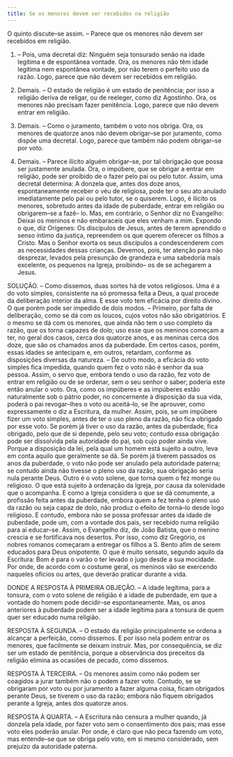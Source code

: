 ```yaml
---
title: Se os menores devem ser recebidos na religião
---
```


O quinto discute–se assim. – Parece que os menores não devem ser recebidos em religião.  

1. – Pois, uma decretal diz: Ninguém seja tonsurado senão na idade legítima e de espontânea vontade. Ora, os menores não têm idade legítima nem espontânea vontade, por não terem o perfeito uso da razão. Logo, parece que não devem ser recebidos em religião.  

2. Demais. – O estado de religião é um estado de penitência; por isso a religião deriva de religar, ou de reeleger, como diz Agostinho. Ora, os menores não precisam fazer penitência. Logo, parece que não devem entrar em religião.  

3. Demais. – Como o juramento, também o voto nos obriga. Ora, os menores de quatorze anos não devem obrigar–se por juramento, como dispõe uma decretal. Logo, parece que também não podem obrigar–se por voto.  

4. Demais. – Parece ilícito alguém obrigar–se, por tal obrigação que possa ser justamente anulada. Ora, o impúbere, que se obrigar a entrar em religião, pode ser proibido de o fazer pelo pai ou pelo tutor. Assim, uma decretal determina: A donzela que, antes dos doze anos, espontaneamente receber o véu de religiosa, pode ter o seu ato anulado imediatamente pelo pai ou pelo tutor, se o quiserem. Logo, é ilícito os menores, sobretudo antes da idade de puberdade, entrar em religião ou obrigarem–se a fazê– lo.  Mas, em contrário, o Senhor diz no Evangelho: Deixai os meninos e não embaraceis que eles venham a mim. Expondo o que, diz Orígenes: Os discípulos de Jesus, antes de terem aprendido o senso íntimo da justiça, repreendem os que querem oferecer os filhos a Cristo. Mas o Senhor exorta os seus discípulos a condescenderem com as necessidades dessas crianças. Devemos, pois, ter atenção para não desprezar, levados pela presunção de grandeza e uma sabedoria mais excelente, os pequenos na Igreja, proibindo– os de se achegarem a Jesus.  

SOLUÇÃO. – Como dissemos, duas sortes há de votos religiosos. Uma é a do voto simples, consistente na só promessa feita a Deus, a qual procede da deliberação interior da alma. E esse voto tem eficácia por direito divino. O que porém pode ser impedido de dois modos. – Primeiro, por falta de deliberação, como se dá com os loucos, cujos votos não são obrigatórios. E o mesmo se dá com os menores, que ainda não tem o uso completo da razão, que os torna capazes de dolo; uso esse que os meninos começam a ter, no geral dos casos, cerca dos quatorze anos, e as meninas cerca dos doze, que são os chamados anos da puberdade. Em certos casos, porém, essas idades se antecipam e, em outros, retardam, conforme as disposições diversas da natureza. – De outro modo, a eficácia do voto simples fica impedida, quando quem fez o voto não é senhor da sua pessoa. Assim, o servo que, embora tendo o uso da razão, fez voto de entrar em religião ou de se ordenar, sem o seu senhor o saber; poderia este então anular o voto. Ora, como os impúberes e as impúberes estão naturalmente sob o pátrio poder, no concernente à disposição da sua vida, poderá o pai revogar–lhes o voto ou aceitá–lo, se lhe aprouver, como expressamente o diz a Escritura, da mulher.  Assim, pois, se um impúbere fizer um voto simples, antes de ter o uso pleno da razão, não fica obrigado por esse voto. Se porém já tiver o uso da razão, antes da puberdade, fica obrigado, pelo que de si depende, pelo seu voto; contudo essa obrigação pode ser dissolvida pela autoridade do pai, sob cujo poder ainda vive. Porque a disposição da lei, pela qual um homem está sujeito a outro, leva em conta aquilo que geralmente se dá. Se porém já tiverem passados os anos da puberdade, o voto não pode ser anulado pela autoridade paterna; se contudo ainda não tivesse o pleno uso da razão, sua obrigação seria nula perante Deus.  Outro é o voto solene, que torna quem o fez monge ou religioso. O que está sujeito à ordenação da Igreja, por causa da solenidade que o acompanha. E como a Igreja considera o que se dá comumente, a profissão feita antes da puberdade, embora quem a fez tenha o pleno uso da razão ou seja capaz de dolo, não produz o efeito de torná–lo desde logo religioso.  E contudo, embora não se possa professar antes da idade de puberdade, pode um, com a vontade dos pais, ser recebido numa religião para aí educar–se. Assim, o Evangelho diz, de João Batista, que o menino crescia e se fortificava nos desertos. Por isso, como diz Gregório, os nobres romanos começaram a entregar os filhos a S. Bento afim de serem educados para Deus onipotente. O que é muito sensato, segundo aquilo da Escritura: Bom é para o varão o ter levado o jugo desde a sua mocidade. Por onde, de acordo com o costume geral, os meninos vão se exercendo naqueles ofícios ou artes, que deverão praticar durante a vida.  

DONDE A RESPOSTA À PRIMEIRA OBJEÇÃO. – A idade legítima, para a tonsura, com o voto solene de religião é a idade de puberdade, em que a vontade do homem pode decidir–se espontaneamente. Mas, os anos anteriores à puberdade podem ser a idade legítima para a tonsura de quem quer ser educado numa religião.  

RESPOSTA À SEGUNDA. – O estado da religião principalmente se ordena a alcançar a perfeição, como dissemos. E por isso nela podem entrar os menores, que facilmente se deixam instruir. Mas, por consequência, se diz ser um estado de penitência, porque a observância dos preceitos da religião elimina as ocasiões de pecado, como dissemos. 

RESPOSTA À TERCEIRA. – Os menores assim como não podem ser coagidos a jurar também não o podem a fazer voto. Contudo, se se obrigaram por voto ou por juramento a fazer alguma coisa, ficam obrigados perante Deus, se tiverem o uso da razão; embora não fiquem obrigados perante a Igreja, antes dos quatorze anos.  

RESPOSTA À QUARTA. – A Escritura não censura a mulher quando, já donzela pela idade, por fazer voto sem o consentimento dos pais; mas esse voto eles poderão anular. Por onde, é claro que não peca fazendo um voto, mas entende–se que se obriga pelo voto, em si mesmo considerado, sem prejuízo da autoridade paterna.